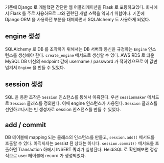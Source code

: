 기존에 Django 로 개발했던 간단한 웹 어플리케이션을 Flask 로 포팅하고있다. 회사에서 Flask 를 주로 사용하므로 그와 관련된 개발 스택을 익히기 위함이다. 기존에 Django ORM 을 사용하던 부분을 대체하면서 SQLAlchemy 도 사용하게 되었다.

## engine 생성

SQLAlchemy 로 DB 를 조작하기 위해서는 DB 서버와 통신을 규정하는 `Engine` 인스턴스를 생성해야 한다. `create_engine` 메서드로 생성할 수 있다. AWS RDS 로 띄운 MySQL DB 머신의 endpoint 값에 username / password 가 적혀있으므로 이 값만 넘겨서 `Engine` 을 만들 수 있었다.

## session 생성

SQL 을 통한 조작은 `Session` 인스턴스를 통해서 이뤄진다. 우선 `sessionmaker` 메서드로 `Session` 클래스를 정의한다. 이때 engine 인스턴스가 사용된다. `Session` 클래스를 선언하고나서는 빈 생성자로 session 인스턴스를 만들 수 있었다.

## add / commit

DB 테이블에 mapping 되는 클래스의 인스턴스를 만들고, `session.add()` 메서드를 호출할 수 있다. 아직까지는 persist 된 상태는 아니다. `session.commit()` 메서드를 호출하면 Transaction 하에서 INSERT 쿼리가 실행된다. HeidiSQL 로 확인해보면 정상적으로 user 테이블에 record 가 생성되었다.
